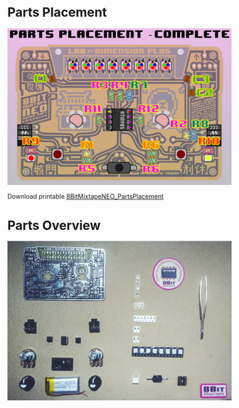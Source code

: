 # Parts Placement

![](images/8BitMixtapeNEO_PartsPlacement_V02.png)

Download printable [8BitMixtapeNEO_PartsPlacement](https://github.com/8BitMixtape/8BitmixtapeNEO_ShenzhenReady/blob/master/8BitMixtapeNEO_PartsPlacement_V03.pdf)

# Parts Overview
![](images/Parts_overview_dimensionplus_style.jpg)

